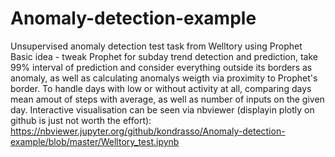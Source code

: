 # Anomaly-detection-example
Unsupervised anomaly detection test task from Welltory using Prophet
Basic idea - tweak Prophet for subday trend detection and prediction, take 99% interval of prediction and consider everything outside its borders as anomaly, as well as calculating anomalys weigth via proximity to Prophet's border. To handle days with low or without activity at all, comparing days mean amout  of steps with average, as well as number of inputs on the given day.
Interactive visualisation can be seen via nbviewer (displayin plotly on github is just not worth the effort):
https://nbviewer.jupyter.org/github/kondrasso/Anomaly-detection-example/blob/master/Welltory_test.ipynb
